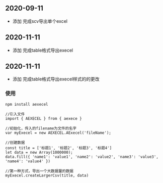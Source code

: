 ## 2020-09-11 
   - 添加   完成scv导出单个excel

## 2020-11-11
   - 添加   完成table格式导出execel

## 2020-11-11
   - 添加   完成table格式导出execel样式的的更改

### 使用

```
npm install aexecel
```

```
//引入文件
import { AEXECEL } from { aexece }

//初始化，传入的filename为文件的名字
var myExecel = new AEXECEL.AExecel('fileName');

//创建数据
const title = ['标题1', '标题2', '标题3', '标题4']
let data = new Array(1000000);
data.fill({ 'name1': 'value1', 'name2': 'value2', 'name3': 'value3', 'name4': 'value4' })

//第一种方式，导出一个大数据量的数据
myExecel.createLargerCsv(title, data)

```
